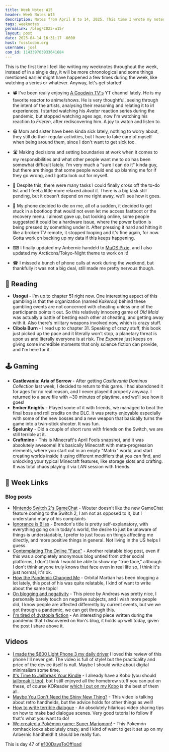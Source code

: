 ```yaml
---
title: Week Notes W15
header: Week Notes W15
description: Notes from April 8 to 14, 2025. This time I wrote my notes across every day of the week, instead of on a single sitting!
tags: weeknotes
permalink: /blog/2025-w15/
layout: post
date: 2025-04-14 16:31:17 -0600
host: fosstodon.org
username: joel
com_id: 114339763933641684
---
```


This is the first time I feel like writing my weeknotes throughout the week, instead of in a single day, it will be more chronological and some things mentioned earlier might have happened a few times during the week, like watching a series or whatever. Anyway, let's get started!

- 📽️ I've been really enjoying [A Goodwin TV's](https://www.youtube.com/@AGoodwinTV) YT channel lately. He is my favorite reactor to anime/shows. He is very thoughtful, seeing through the intent of the artists, analysing their reasoning and relating it to irl experiences. I started watching his *Avatar* reaction series during the pandemic, but stopped watching ages ago, now I'm watching his reaction to *Frieren*, after rediscovering him. A joy to watch and listen to.

- 😷 Mom and sister have been kinda sick lately, nothing to worry about, they still do their regular activities, but I have to take care of myself when being around them, since I don't want to get sick too.

- 🛣️ Making decisions and setting boundaries at work when it comes to my responsibilities and what other people want me to do has been somewhat difficult lately. I'm very much a "sure I can do it" kinda guy, but there are things that some people would end up blaming me for if they go wrong, and I gotta look out for myself.

- 📌 Despite this, there were many tasks I could finally cross off the to-do list and I feel a little more relaxed about it. There is a big task still pending, but it doesn't depend on me right away, we'll see how it goes.

- 📱 My phone decided to die on me, all of a sudden, it decided to get stuck in a bootloop that would not even let me access fastboot or the recovery menu. I almost gave up, but looking online, some people suggested it could be a hardware issue, where the power button is being pressed by something under it. After pressing it hard and hitting it like a broken TV remote, it stopped looping and it's fine again, for now. Gotta work on backing up my data if this keeps happening.

- ⌨  I finally updated my Anbernic handeld to [MuOS Pixie](https://muos.dev/release/current/pixie), and I also updated my Arcticons/Tokyo-Night theme to work on it!

- ☎  I missed a bunch of phone calls at work during the weekend, but thankfully it was not a big deal, still made me pretty nervous though.


## 📖 Reading 

- **Usogui** - I'm up to chapter 51 right now. One interesting aspect of this gambling is that the organization (named *Kakerou*) behind these gambling events are not concerned with cheating unless one of the participants points it out. So this relatively innoceng game of *Old Maid* was actually a battle of besting each other at cheating, and getting away with it. Also there's military weapons involved now, which is crazy stuff.
- **Cibola Burn** - I read up to chapter 31. Speaking of crazy stuff, this book just picked up the pace and it literally won't stop, a planetary threat is upon us and literally everyone is at risk. *The Expanse* just keeps on giving some incredible moments that only science fiction can provide, and I'm here for it.

## 🕹️ Gaming

- **Castlevania: Aria of Sorrow** - After getting *Castlevania Dominus Collection* last week, I decided to return to this game. I had abandoned it for ages for no real reason, and I never played it properly anyway. I returned to a save file with ~30 minutes of playtime, and we'll see how it goes!
- **Ember Knights** - Played some of it with friends, we managed to beat the final boss and roll credits on the DLC. it was pretty enjoyable especially with some of the new bosses and a new weapon that basically turns the game into a twin-stick shooter. It was fun.
- **Spelunky** - Did a couple of short runs with friends on the Switch, we are still terrible at it.
- **Craftmine** - This is Minecraft's April Fools snapshot, and it was absolutely awesome! It's basically Minecraft with meta-progression elements, where you start out in an empty "Matrix" world, and start creating worlds inside it using different modifiers that you can find, and unlocking your typical Minecraft features, like storage slots and crafting. It was total chaos playing it via LAN session with friends.

## 🔗 Week Links

### Blog posts
- [Nintendo Switch 2's GameChat](https://brainbaking.com/post/2025/04/nintendo-switch-2-gamechat) - Wouter doesn't like the new GameChat feature coming to the Switch 2, I am not as opposed to it, but I understand many of his complaints
- [Ignorance is Bliss](https://brandons-journal.com/ignorance-is-bliss) - Brendon's title is pretty self-explanatory, with everything going on in today's world, the desire to just be unaware of things is understadable, I prefer to just focus on things affecting me directly, and more positive things in general. Not living in the US helps I guess.
- [Contemplating The Online "Face"](https://brandons-journal.com/contemplating-the-online-face) - Another relatable blog post, even if this was a completely anonymous blog untied from other social platforms, I don't think I would be able to show my "true face," although I don't think anyone truly knows that face even in real life so, I think it's just normal, it's ok.
- [How the Pandemic Changed Me](https://orbitalmartian.vercel.app/blog/2025/pandemic-changed-me) - Orbital Martian has been blogging a lot lately, this post of his was quite relatable, I kind of want to write about the same topic!
- [On blogging and negativity](http://82mhz.net/posts/2025/04/on-blogging-and-negativity) - This piece by Andreas was pretty nice, I personally barely touch on negative subjects, and I wish more people did, I know people are affected differently by current events, but we we got through a pandemic, we can get through this.
- [I'm tired of dystopia fiction](https://grumpygamer.com/dystopia/) - An interesting piece written during the pandemic that I discovered on Ron's blog, it holds up well today, given the post I share above it.

## Videos

- [I made the $600 Light Phone 3 my daily driver](https://youtu.be/6Pxhj3El-5w) I loved this review of this phone I'll never get. The video is full of style! but the practicality and price of the device itself is null. Maybe I should write about digital minimalism some time.
- [It's Time to Jailbreak Your Kindle](https://youtu.be/Qtk7ERwlIAk) - I already have a Kobo (you should [jailbreak it too](https://www.mobileread.com/forums/showthread.php?t=314220)), but I still enjoyed all the homebrew stuff you can put on these, of course KOReader [which I put on my Kobo](/joelchrono.xyz/blog/kobo-clara-2e-review/) is the best of them all.
- [Maybe You Don't Need the Shiny New Thing?](https://youtu.be/vVps6shnnV0) - This video is talking about retro handhelds, but the advice holds for other things as well!
- [How to write terrible dialogue](https://youtu.be/7HCRudQeyqE) - An absolutely hilarious video sharing tips on how to make bad dialogue scenes. Very good tutorial to follow if that's what you want to do!
- [We created a Pokémon game: Super Mariomon!](https://youtu.be/2B1v94Dp1Jw) - This Pokemón romhack looks absolutely crazy, and I kind of want to get it set up on my Anbernic handheld! It should be really fun.



This is day 47 of [#100DaysToOffload](https://100daystooffload.com)
